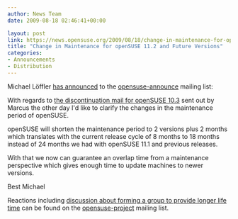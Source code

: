 ```yaml
---
author: News Team
date: 2009-08-18 02:46:41+00:00

layout: post
link: https://news.opensuse.org/2009/08/18/change-in-maintenance-for-opensuse-11-2-and-future-versions/
title: "Change in Maintenance for openSUSE 11.2 and Future Versions"
categories:
- Announcements
- Distribution
---
```

Michael Löffler [has announced](http://lists.opensuse.org/opensuse-announce/2009-08/msg00009.html) to the [opensuse-announce](http://lists.opensuse.org/opensuse-announce/) mailing list:



<blockquote></blockquote>

With regards to [the discontinuation mail for openSUSE 10.3](http://lists.opensuse.org/opensuse-announce/2009-08/msg00008.html) sent out by Marcus the other day I'd like to clarify the changes in the maintenance period of openSUSE.

openSUSE will shorten the maintenance period to 2 versions plus 2 months which translates with the current release cycle of 8 months to 18 months instead of 24 months we had with openSUSE 11.1 and previous releases.

With that we now can guarantee an overlap time from a maintenance perspective which gives enough time to update machines to newer versions.

Best
Michael </blockquote>
 
 

Reactions including [discussion about forming a group to provide longer life time](http://lists.opensuse.org/opensuse-project/2009-08/msg00511.html) can be found on the [opensuse-project](http://lists.opensuse.org/opensuse-project/) mailing list.		
